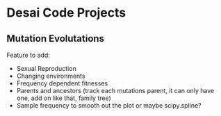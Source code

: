 # Desai Code Projects

## Mutation Evolutations
Feature to add:
- Sexual Reproduction
- Changing environments
- Frequency dependent fitnesses
- Parents and ancestors (track each mutations parent, it can only have one, add on like that, family tree)
- Sample frequency to smooth out the plot or maybe scipy.spline?